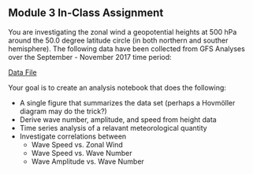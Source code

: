 ## Module 3 In-Class Assignment

You are investigating the zonal wind a geopotential heights at 500 hPa around the 50.0 degree latitude circle (in both northern and souther hemisphere). The following data have been collected from GFS Analyses over the September - November 2017 time period:

[Data File](sample_data.nc)

Your goal is to create an analysis notebook that does the following:

- A single figure that summarizes the data set (perhaps a Hovmöller diagram may do the trick?)
- Derive wave number, amplitude, and speed from height data
- Time series analysis of a relavant meteorological quantity
- Investigate correlations between
	- Wave Speed vs. Zonal Wind
	- Wave Speed vs. Wave Number
	- Wave Amplitude vs. Wave Number